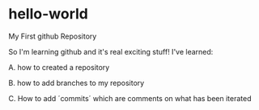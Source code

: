 # hello-world

My First github Repository

So I'm learning github and it's real exciting stuff! 
I've learned: 

A. how to created a repository

B. how to add branches to my repository 

C. How to add ´commits´ which are comments on what has been iterated 

